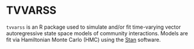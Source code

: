 # TVVARSS
`tvvarss` is an R package used to simulate and/or fit time-varying vector autoregressive state space models of community interactions. Models are fit via Hamiltonian Monte Carlo (HMC) using the [Stan](http://mc-stan.org/) software.
